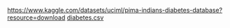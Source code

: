 https://www.kaggle.com/datasets/uciml/pima-indians-diabetes-database?resource=download
[diabetes.csv](https://github.com/user-attachments/files/17015876/diabetes.csv)

